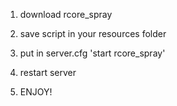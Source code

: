 1. download rcore_spray

2. save script in your resources folder

3. put in server.cfg 'start rcore_spray'

4. restart server

5. ENJOY!
